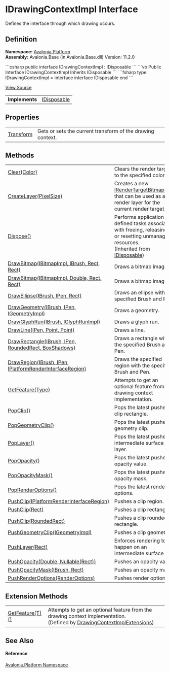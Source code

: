 # IDrawingContextImpl Interface


Defines the interface through which drawing occurs.



## Definition
**Namespace:** <a href="N_Avalonia_Platform">Avalonia.Platform</a>  
**Assembly:** Avalonia.Base (in Avalonia.Base.dll) Version: 11.2.0

<Tabs groupId="api-code-preview">
<TabItem value="csharp" label="C#">
```csharp
public interface IDrawingContextImpl : IDisposable
```
</TabItem>
<TabItem value="vb" label="VB">
```vb
Public Interface IDrawingContextImpl
	Inherits IDisposable
```
</TabItem>
<TabItem value="fsharp" label="F#">
```fsharp
type IDrawingContextImpl = 
    interface
        interface IDisposable
    end
```
</TabItem>
</Tabs>



<a href="https://github.com/AvaloniaUI/Avalonia/tree/master/src/Avalonia.Base/Platform/IDrawingContextImpl.cs" title="View the source code">View Source</a>

<table>
<tr><td><strong>Implements</strong></td><td><a href="https://learn.microsoft.com/dotnet/api/system.idisposable" target="_blank" rel="noopener noreferrer">IDisposable</a></td></tr>
</table>



## Properties
<table>
<tr>
<td><a href="P_Avalonia_Platform_IDrawingContextImpl_Transform">Transform</a></td>
<td>Gets or sets the current transform of the drawing context.</td>
</tr>
</table>

## Methods
<table>
<tr>
<td><a href="M_Avalonia_Platform_IDrawingContextImpl_Clear">Clear(Color)</a></td>
<td>Clears the render target to the specified color.</td>
</tr>
<tr>
<td><a href="M_Avalonia_Platform_IDrawingContextImpl_CreateLayer">CreateLayer(PixelSize)</a></td>
<td>Creates a new <a href="T_Avalonia_Platform_IRenderTargetBitmapImpl">IRenderTargetBitmapImpl</a> that can be used as a render layer for the current render target.</td>
</tr>
<tr>
<td><a href="https://learn.microsoft.com/dotnet/api/system.idisposable.dispose" target="_blank" rel="noopener noreferrer">Dispose()</a></td>
<td>Performs application-defined tasks associated with freeing, releasing, or resetting unmanaged resources.<br />(Inherited from <a href="https://learn.microsoft.com/dotnet/api/system.idisposable" target="_blank" rel="noopener noreferrer">IDisposable</a>)</td>
</tr>
<tr>
<td><a href="M_Avalonia_Platform_IDrawingContextImpl_DrawBitmap">DrawBitmap(IBitmapImpl, IBrush, Rect, Rect)</a></td>
<td>Draws a bitmap image.</td>
</tr>
<tr>
<td><a href="M_Avalonia_Platform_IDrawingContextImpl_DrawBitmap_1">DrawBitmap(IBitmapImpl, Double, Rect, Rect)</a></td>
<td>Draws a bitmap image.</td>
</tr>
<tr>
<td><a href="M_Avalonia_Platform_IDrawingContextImpl_DrawEllipse">DrawEllipse(IBrush, IPen, Rect)</a></td>
<td>Draws an ellipse with the specified Brush and Pen.</td>
</tr>
<tr>
<td><a href="M_Avalonia_Platform_IDrawingContextImpl_DrawGeometry">DrawGeometry(IBrush, IPen, IGeometryImpl)</a></td>
<td>Draws a geometry.</td>
</tr>
<tr>
<td><a href="M_Avalonia_Platform_IDrawingContextImpl_DrawGlyphRun">DrawGlyphRun(IBrush, IGlyphRunImpl)</a></td>
<td>Draws a glyph run.</td>
</tr>
<tr>
<td><a href="M_Avalonia_Platform_IDrawingContextImpl_DrawLine">DrawLine(IPen, Point, Point)</a></td>
<td>Draws a line.</td>
</tr>
<tr>
<td><a href="M_Avalonia_Platform_IDrawingContextImpl_DrawRectangle">DrawRectangle(IBrush, IPen, RoundedRect, BoxShadows)</a></td>
<td>Draws a rectangle with the specified Brush and Pen.</td>
</tr>
<tr>
<td><a href="M_Avalonia_Platform_IDrawingContextImpl_DrawRegion">DrawRegion(IBrush, IPen, IPlatformRenderInterfaceRegion)</a></td>
<td>Draws the specified region with the specified Brush and Pen.</td>
</tr>
<tr>
<td><a href="M_Avalonia_Platform_IDrawingContextImpl_GetFeature">GetFeature(Type)</a></td>
<td>Attempts to get an optional feature from the drawing context implementation.</td>
</tr>
<tr>
<td><a href="M_Avalonia_Platform_IDrawingContextImpl_PopClip">PopClip()</a></td>
<td>Pops the latest pushed clip rectangle.</td>
</tr>
<tr>
<td><a href="M_Avalonia_Platform_IDrawingContextImpl_PopGeometryClip">PopGeometryClip()</a></td>
<td>Pops the latest pushed geometry clip.</td>
</tr>
<tr>
<td><a href="M_Avalonia_Platform_IDrawingContextImpl_PopLayer">PopLayer()</a></td>
<td>Pops the latest pushed intermediate surface layer.</td>
</tr>
<tr>
<td><a href="M_Avalonia_Platform_IDrawingContextImpl_PopOpacity">PopOpacity()</a></td>
<td>Pops the latest pushed opacity value.</td>
</tr>
<tr>
<td><a href="M_Avalonia_Platform_IDrawingContextImpl_PopOpacityMask">PopOpacityMask()</a></td>
<td>Pops the latest pushed opacity mask.</td>
</tr>
<tr>
<td><a href="M_Avalonia_Platform_IDrawingContextImpl_PopRenderOptions">PopRenderOptions()</a></td>
<td>Pops the latest render options.</td>
</tr>
<tr>
<td><a href="M_Avalonia_Platform_IDrawingContextImpl_PushClip">PushClip(IPlatformRenderInterfaceRegion)</a></td>
<td>Pushes a clip region.</td>
</tr>
<tr>
<td><a href="M_Avalonia_Platform_IDrawingContextImpl_PushClip_1">PushClip(Rect)</a></td>
<td>Pushes a clip rectangle.</td>
</tr>
<tr>
<td><a href="M_Avalonia_Platform_IDrawingContextImpl_PushClip_2">PushClip(RoundedRect)</a></td>
<td>Pushes a clip rounded rectangle.</td>
</tr>
<tr>
<td><a href="M_Avalonia_Platform_IDrawingContextImpl_PushGeometryClip">PushGeometryClip(IGeometryImpl)</a></td>
<td>Pushes a clip geometry.</td>
</tr>
<tr>
<td><a href="M_Avalonia_Platform_IDrawingContextImpl_PushLayer">PushLayer(Rect)</a></td>
<td>Enforces rendering to happen on an intermediate surface</td>
</tr>
<tr>
<td><a href="M_Avalonia_Platform_IDrawingContextImpl_PushOpacity">PushOpacity(Double, Nullable(Rect))</a></td>
<td>Pushes an opacity value.</td>
</tr>
<tr>
<td><a href="M_Avalonia_Platform_IDrawingContextImpl_PushOpacityMask">PushOpacityMask(IBrush, Rect)</a></td>
<td>Pushes an opacity mask.</td>
</tr>
<tr>
<td><a href="M_Avalonia_Platform_IDrawingContextImpl_PushRenderOptions">PushRenderOptions(RenderOptions)</a></td>
<td>Pushes render options.</td>
</tr>
</table>

## Extension Methods
<table>
<tr>
<td><a href="M_Avalonia_Platform_DrawingContextImplExtensions_GetFeature__1">GetFeature(T)()</a></td>
<td>Attempts to get an optional feature from the drawing context implementation.<br />(Defined by <a href="T_Avalonia_Platform_DrawingContextImplExtensions">DrawingContextImplExtensions</a>)</td>
</tr>
</table>

## See Also


#### Reference
<a href="N_Avalonia_Platform">Avalonia.Platform Namespace</a>  
